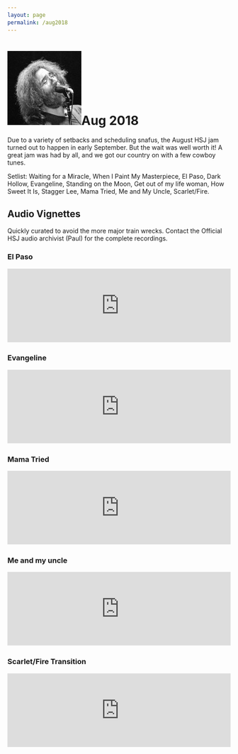 ```yaml
---
layout: page
permalink: /aug2018
---
```

<h1><img class="ui avatar image" src="/images/jerryavatar.jpg">Aug 2018</h1>

Due to a variety of setbacks and scheduling snafus, the August HSJ jam turned out to happen in early September.  But the wait was well worth it!  A great jam was had by all, and we got our country on with a few cowboy tunes.

Setlist: Waiting for a Miracle, When I Paint My Masterpiece, El Paso, Dark Hollow, Evangeline, Standing on the Moon, Get out of my life woman, How Sweet It Is, Stagger Lee, Mama Tried, Me and My Uncle, Scarlet/Fire.

## Audio Vignettes

Quickly curated to avoid the more major train wrecks. Contact the Official HSJ audio archivist (Paul) for the complete recordings. 

### El Paso

<iframe width="100%" height="166" scrolling="no" frameborder="no" allow="autoplay" src="https://w.soundcloud.com/player/?url=https%3A//api.soundcloud.com/tracks/508045350&color=%23ff5500&auto_play=false&hide_related=false&show_comments=true&show_user=true&show_reposts=false&show_teaser=true"></iframe>

### Evangeline

<iframe width="100%" height="166" scrolling="no" frameborder="no" allow="autoplay" src="https://w.soundcloud.com/player/?url=https%3A//api.soundcloud.com/tracks/508044984&color=%23ff5500&auto_play=false&hide_related=false&show_comments=true&show_user=true&show_reposts=false&show_teaser=true"></iframe>

### Mama Tried

<iframe width="100%" height="166" scrolling="no" frameborder="no" allow="autoplay" src="https://w.soundcloud.com/player/?url=https%3A//api.soundcloud.com/tracks/508044546&color=%23ff5500&auto_play=false&hide_related=false&show_comments=true&show_user=true&show_reposts=false&show_teaser=true"></iframe>

### Me and my uncle

<iframe width="100%" height="166" scrolling="no" frameborder="no" allow="autoplay" src="https://w.soundcloud.com/player/?url=https%3A//api.soundcloud.com/tracks/508044213&color=%23ff5500&auto_play=false&hide_related=false&show_comments=true&show_user=true&show_reposts=false&show_teaser=true"></iframe>


### Scarlet/Fire Transition

<iframe width="100%" height="166" scrolling="no" frameborder="no" allow="autoplay" src="https://w.soundcloud.com/player/?url=https%3A//api.soundcloud.com/tracks/508043859&color=%23ff5500&auto_play=false&hide_related=false&show_comments=true&show_user=true&show_reposts=false&show_teaser=true"></iframe>


